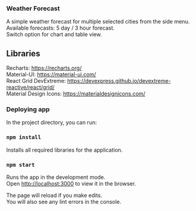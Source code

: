 ### Weather Forecast

A simple weather forecast for multiple selected cities from the side menu.<br />
Available forecasts: 5 day / 3 hour forecast.<br/>
Switch option for chart and table view.

## Libraries

Recharts: https://recharts.org/<br/>
Material-UI: https://material-ui.com/<br/>
React Grid DevExtreme: https://devexpress.github.io/devextreme-reactive/react/grid/<br/>
Material Design Icons: https://materialdesignicons.com/<br/>

### Deploying app

In the project directory, you can run:

### `npm install`

Installs all required libraries for the application.

### `npm start`

Runs the app in the development mode.<br />
Open [http://localhost:3000](http://localhost:3000) to view it in the browser.

The page will reload if you make edits.<br />
You will also see any lint errors in the console.
